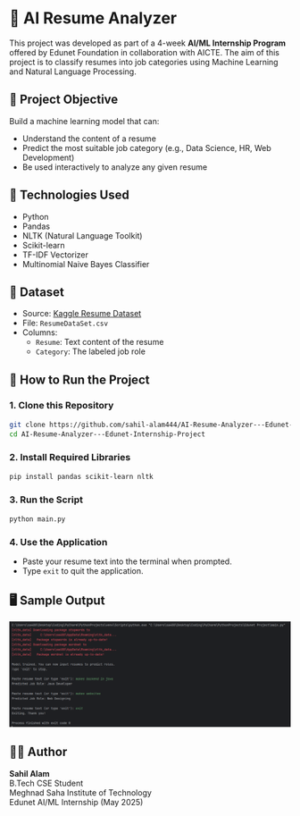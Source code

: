 # 🤖 AI Resume Analyzer

This project was developed as part of a 4-week **AI/ML Internship Program** offered by Edunet Foundation in collaboration with AICTE. The aim of this project is to classify resumes into job categories using Machine Learning and Natural Language Processing.

## 📌 Project Objective

Build a machine learning model that can:
- Understand the content of a resume
- Predict the most suitable job category (e.g., Data Science, HR, Web Development)
- Be used interactively to analyze any given resume

## 🧠 Technologies Used

- Python
- Pandas
- NLTK (Natural Language Toolkit)
- Scikit-learn
- TF-IDF Vectorizer
- Multinomial Naive Bayes Classifier

## 📂 Dataset

- Source: [Kaggle Resume Dataset](https://www.kaggle.com/datasets/gauravduttakiit/resume-dataset)
- File: `ResumeDataSet.csv`
- Columns:
  - `Resume`: Text content of the resume
  - `Category`: The labeled job role

## 🚀 How to Run the Project

### 1. Clone this Repository
```bash
git clone https://github.com/sahil-alam444/AI-Resume-Analyzer---Edunet-Internship-Project.git
cd AI-Resume-Analyzer---Edunet-Internship-Project
```

### 2. Install Required Libraries
```bash
pip install pandas scikit-learn nltk
```

### 3. Run the Script
```bash
python main.py
```

### 4. Use the Application
- Paste your resume text into the terminal when prompted.
- Type `exit` to quit the application.

## 🖥️ Sample Output

![Sample Output](Output.png)

## 🧑‍🎓 Author

**Sahil Alam**  
B.Tech CSE Student  
Meghnad Saha Institute of Technology  
Edunet AI/ML Internship (May 2025)
